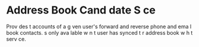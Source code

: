 # Address Book Cand date S ce
Prov des t  accounts of a g ven user's forward and reverse phone and ema l book contacts.
   s only ava lable w n t  user has synced t  r address book w h t  serv ce.

